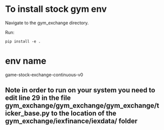 # To install stock gym env

Navigate to the gym_exchange directory.

Run:

`pip install -e .`

# env name

game-stock-exchange-continuous-v0

## Note in order to run on your system you need to edit line 29 in the file gym_exchange/gym_exchange/gym_exchange/ticker_base.py to the location of the gym_exchange/iexfinance/iexdata/ folder
